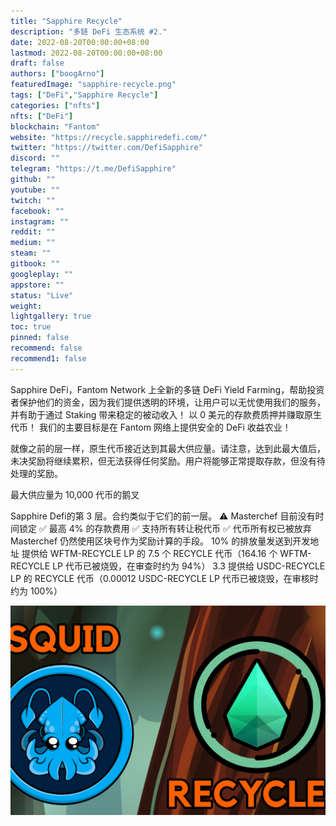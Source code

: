 ```yaml
---
title: "Sapphire Recycle"
description: "多链 DeFi 生态系统 #2."
date: 2022-08-20T00:00:00+08:00
lastmod: 2022-08-20T00:00:00+08:00
draft: false
authors: ["boogArno"]
featuredImage: "sapphire-recycle.png"
tags: ["DeFi","Sapphire Recycle"]
categories: ["nfts"]
nfts: ["DeFi"]
blockchain: "Fantom"
website: "https://recycle.sapphiredefi.com/"
twitter: "https://twitter.com/DefiSapphire"
discord: ""
telegram: "https://t.me/DefiSapphire"
github: ""
youtube: ""
twitch: ""
facebook: ""
instagram: ""
reddit: ""
medium: ""
steam: ""
gitbook: ""
googleplay: ""
appstore: ""
status: "Live"
weight: 
lightgallery: true
toc: true
pinned: false
recommend: false
recommend1: false
---
```

Sapphire DeFi，Fantom Network 上全新的多链 DeFi Yield Farming，帮助投资者保护他们的资金，因为我们提供透明的环境，让用户可以无忧使用我们的服务，并有助于通过 Staking 带来稳定的被动收入！ 以 0 美元的存款费质押并赚取原生代币！ 我们的主要目标是在 Fantom 网络上提供安全的 DeFi 收益农业！

就像之前的层一样，原生代币接近达到其最大供应量。请注意，达到此最大值后，未决奖励将继续累积，但无法获得任何奖励。用户将能够正常提取存款，但没有待处理的奖励。

最大供应量为 10,000 代币的鹅叉

Sapphire Defi的第 3 层。合约类似于它们的前一层。
⚠️ Masterchef 目前没有时间锁定
✅ 最高 4% 的存款费用
✅ 支持所有转让税代币
✅ 代币所有权已被放弃
Masterchef 仍然使用区块号作为奖励计算的手段。
10% 的排放量发送到开发地址
提供给 WFTM-RECYCLE LP 的 7.5 个 RECYCLE 代币（164.16 个 WFTM-RECYCLE LP 代币已被烧毁，在审查时约为 94%）
3.3 提供给 USDC-RECYCLE LP 的 RECYCLE 代币（0.00012 USDC-RECYCLE LP 代币已被烧毁，在审核时约为 100%）

![sapphirerecycle-dapp-defi-other-image1_3db588f6bee8d4dd39f9ed97642f54cb](sapphirerecycle-dapp-defi-other-image1_3db588f6bee8d4dd39f9ed97642f54cb.png)